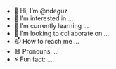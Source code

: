 - 👋 Hi, I’m @ndeguz
- 👀 I’m interested in ...
- 🌱 I’m currently learning ...
- 💞️ I’m looking to collaborate on ...
- 📫 How to reach me ...
- 😄 Pronouns: ...
- ⚡ Fun fact: ...

<!---
ndeguz/ndeguz is a ✨ special ✨ repository because its `README.md` (this file) appears on your GitHub profile.
You can click the Preview link to take a look at your changes.
--->
